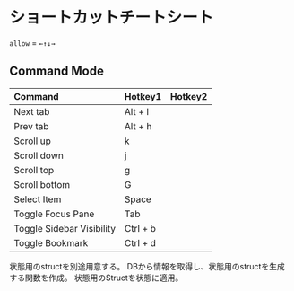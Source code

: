 # ショートカットチートシート

`allow` = `←↑↓→`

## Command Mode

| Command                   | Hotkey1  | Hotkey2 |
| :------------------------ | :------- | :------ |
| Next tab                  | Alt + l  |         |
| Prev tab                  | Alt + h  |         |
| Scroll up                 | k        |         |
| Scroll down               | j        |         |
| Scroll top                | g        |         |
| Scroll bottom             | G        |         |
| Select Item               | Space    |         |
| Toggle Focus Pane         | Tab      |         |
| Toggle Sidebar Visibility | Ctrl + b |         |
| Toggle Bookmark           | Ctrl + d |         |

状態用のstructを別途用意する。
DBから情報を取得し、状態用のstructを生成する関数を作成。
状態用のStructを状態に適用。
